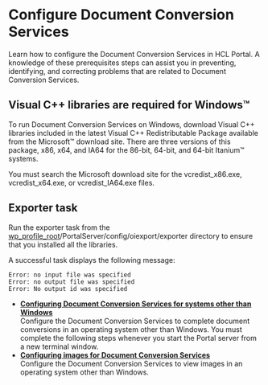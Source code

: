# Configure Document Conversion Services

Learn how to configure the Document Conversion Services in HCL Portal. A knowledge of these prerequisites steps can assist you in preventing, identifying, and correcting problems that are related to Document Conversion Services.

## Visual C++ libraries are required for Windows™

To run Document Conversion Services on Windows, download Visual C++ libraries included in the latest Visual C++ Redistributable Package available from the Microsoft™ download site. There are three versions of this package, x86, x64, and IA64 for the 86-bit, 64-bit, and 64-bit Itanium™ systems.

You must search the Microsoft download site for the vcredist\_x86.exe, vcredist\_x64.exe, or vcredist\_IA64.exe files.

## Exporter task

Run the exporter task from the [wp\_profile\_root](../../../guide_me/wpsdirstr.md)/PortalServer/config/oiexport/exporter directory to ensure that you installed all the libraries.

A successful task displays the following message:

```
Error: no input file was specified
Error: no output file was specified
Error: No output id was specified
```

-   **[Configuring Document Conversion Services for systems other than Windows](./dcs_config_nonwin.md)**  
Configure the Document Conversion Services to complete document conversions in an operating system other than Windows. You must complete the following steps whenever you start the Portal server from a new terminal window.
-   **[Configuring images for Document Conversion Services](./dcs_config_images.md)**  
Configure the Document Conversion Services to view images in an operating system other than Windows.


